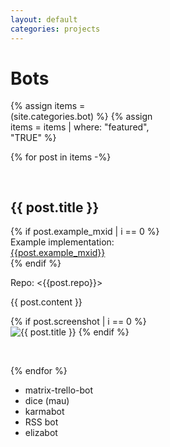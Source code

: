 ```yaml
---
layout: default
categories: projects
---
```

<script>
jQuery(document).ready(function () {
    jQuery('#document img').parent().addClass('imagep');
});
</script>
<style>
table {
    width: 100%
}
h2 {
    padding-top: 30px;
}
h3 {
    padding-top: 15px;
}
p {
    width: 50%
}
.imagep {
    float: right;
    margin: -157px;
}
#document img {
    float: right;
}
</style>

# Bots

{% assign items = (site.categories.bot) %}
{% assign items = items | where: "featured", "TRUE"  %}

{% for post in items -%}

## {{ post.title }}

{% if post.example_mxid | i == 0 %}
Example implementation: [{{post.example_mxid}}](https://matrix.to/#/{{post.example_mxid}})  
{% endif %}

Repo: <{{post.repo}}>

{{ post.content }}

{% if post.screenshot | i == 0 %}
![{{ post.title }}]({{post.screenshot}})
{% endif %}

<br clear='all' />

{% endfor %}

* matrix-trello-bot
* dice (mau)
* karmabot
* RSS bot
* elizabot